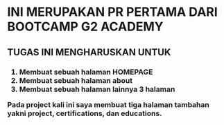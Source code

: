 <h1>
    INI MERUPAKAN PR PERTAMA DARI BOOTCAMP G2 ACADEMY
</h1>

<h2>
    TUGAS INI MENGHARUSKAN UNTUK
</h2>

<h3>
    <ol>
        <li>Membuat sebuah halaman HOMEPAGE</li>
        <li>Membuat sebuah halaman about</li>
        <li>Membuat sebuah halaman lainnya 3 halaman</li>
    </ol>
        <p>
            Pada project kali ini saya membuat tiga halaman tambahan yakni project, certifications, dan educations.
        </p>
    
</h3>